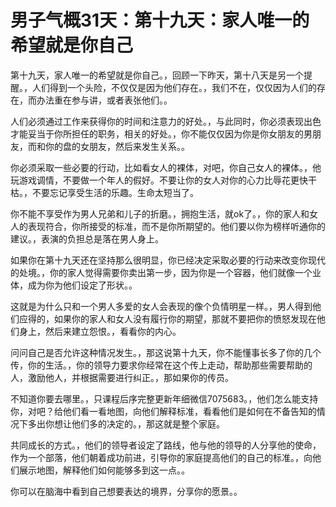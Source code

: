 # 男子气概31天：第十九天：家人唯一的希望就是你自己

第十九天，家人唯一的希望就是你自己。，回顾一下昨天，第十八天是另一个提醒。，人们得到一个头险，不仅仅是因为他们存在。，我们不在，仅仅因为人们的存在，而办法重在参与讲，或者表张他们。。

人们必须通过工作来获得你的时间和注意力的好处。，与此同时，你必须表现出色才能妥当于你所担任的职务，相关的好处。，你不能仅仅因为你是你女朋友的男朋友，而和你的盘的女朋友，然后来发生关系。。

你必须采取一些必要的行动，比如看女人的裸体，对吧，你自己女人的裸体。，他玩游戏调情，不要做一个年人的假好。不要让你的女人对你的心力比辱花更快干枯。，不要忘记享受生活的乐趣。生命太短当了。

你不能不享受作为男人兄弟和儿子的折磨。，拥抱生活，就ok了。，你的家人和女人的表现符合，你所接受的标准，而不是你所期望的。他们要以你为榜样听通你的建议。，表演的负担总是落在男人身上。

如果你在第十九天还在坚持那么很明显，你已经决定采取必要的行动来改变你现代的处境。，你的家人觉得需要你卖出第一步，因为你是一个容器，他们就像一个业体，成为你为他们设定了形状。。

这就是为什么只和一个男人多爱的女人会表现的像个负情明星一样。，男人得到他们应得的，如果你的家人和女人没有履行你的期望，那就不要把你的愤怒发现在他们身上，然后来建立怨恨。，看看你的内心。

问问自己是否允许这种情况发生。，那这说第十九天，你不能懂事长多了你的几个传，你的生活。，你的领导力要求你经常在这个传上走动，帮助那些需要帮助的人，激励他人，并根据需要进行纠正。，那如果你的传员。

不知道你要去哪里。，只课程后序完整更新年细微信7075683。，他们怎么能支持你，对吧？给他们看一看地图，向他们解释标准，看看他们是如何在不备告知的情况下多出你想让他们多的决定的。，那这就是整个家庭。

共同成长的方式。，他们的领导者设定了路线，他与他的领导的人分享他的使命，作为一个部落，他们朝着成功前进，引导你的家庭提高他们的自己的标准。，向他们展示地图，解释他们如何能够多到这一点。。

你可以在脑海中看到自己想要表达的境界，分享你的愿景。。